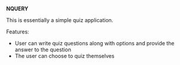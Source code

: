 **NQUERY** 


This is essentially a simple quiz application.


Features:
* User can write quiz questions along with options and provide the answer to the question
* The user can choose to quiz themselves
